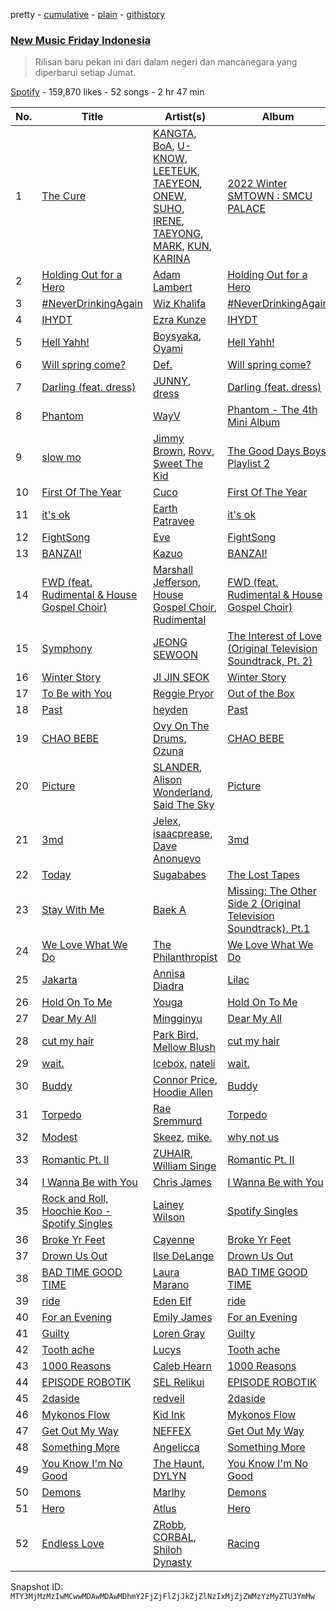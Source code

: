 pretty - [cumulative](/playlists/cumulative/37i9dQZF1DX8vAahjzdXGC.md) - [plain](/playlists/plain/37i9dQZF1DX8vAahjzdXGC) - [githistory](https://github.githistory.xyz/mackorone/spotify-playlist-archive/blob/main/playlists/plain/37i9dQZF1DX8vAahjzdXGC)

### [New Music Friday Indonesia](https://open.spotify.com/playlist/37i9dQZF1DX8vAahjzdXGC)

> Rilisan baru pekan ini dari dalam negeri dan mancanegara yang diperbarui setiap Jumat.

[Spotify](https://open.spotify.com/user/spotify) - 159,870 likes - 52 songs - 2 hr 47 min

| No. | Title | Artist(s) | Album | Length |
|---|---|---|---|---|
| 1 | [The Cure](https://open.spotify.com/track/4fzm0dCKiZm6T1yWIkPUiO) | [KANGTA](https://open.spotify.com/artist/5Bm6d9Fbsmln3CpXv8VrMG), [BoA](https://open.spotify.com/artist/4muJrGMndyYWqZtfk8OWy4), [U\-KNOW](https://open.spotify.com/artist/4lqxrwkJ16gYkKNumLA3SL), [LEETEUK](https://open.spotify.com/artist/1rVpXgPDVeUXPKKqVEnAGb), [TAEYEON](https://open.spotify.com/artist/3qNVuliS40BLgXGxhdBdqu), [ONEW](https://open.spotify.com/artist/7sZ5ipSoboWdqXkdj6AXHo), [SUHO](https://open.spotify.com/artist/5zkf2Na8DKKJmtWX5Xrx3m), [IRENE](https://open.spotify.com/artist/1FCug8HMxqearaZB5qwWQj), [TAEYONG](https://open.spotify.com/artist/6SKusTjOAPsTZ6kareKQdm), [MARK](https://open.spotify.com/artist/70DFixYAFPv4Pf9kgSfR9O), [KUN](https://open.spotify.com/artist/2OXZdo5nEz7O3lJhCLa4aa), [KARINA](https://open.spotify.com/artist/2qwDjeSYANOOBFU8jwtBXx) | [2022 Winter SMTOWN : SMCU PALACE](https://open.spotify.com/album/1HwnXJfZx8N8qDfzwUbxcw) | 3:40 |
| 2 | [Holding Out for a Hero](https://open.spotify.com/track/6DeQCnECBHZl494Q5dydZz) | [Adam Lambert](https://open.spotify.com/artist/6prmLEyn4LfHlD9NnXWlf7) | [Holding Out for a Hero](https://open.spotify.com/album/4tkDXnmB2n2YExgXWsMOuh) | 3:50 |
| 3 | [\#NeverDrinkingAgain](https://open.spotify.com/track/6V6qKLDO7jSA4Vh6tDfScL) | [Wiz Khalifa](https://open.spotify.com/artist/137W8MRPWKqSmrBGDBFSop) | [\#NeverDrinkingAgain](https://open.spotify.com/album/0LTBVBoCdL2FSGJIPvqKc8) | 3:01 |
| 4 | [IHYDT](https://open.spotify.com/track/6PKpytYB80lxqL5Hv8iEQE) | [Ezra Kunze](https://open.spotify.com/artist/4lzzcddgX9uA1wClALOnVm) | [IHYDT](https://open.spotify.com/album/75IYb2liMKpyXfKHIRwoXz) | 2:58 |
| 5 | [Hell Yahh!](https://open.spotify.com/track/3W4ItoiLq2sq0PUVDN3e90) | [Boysyaka](https://open.spotify.com/artist/20hML6oHWY66gYeTyDFr8R), [Oyami](https://open.spotify.com/artist/2HHbaQyJSBiueJOPiHRfg4) | [Hell Yahh!](https://open.spotify.com/album/6VgIiQE8eo6vHdIjHiMVTu) | 2:52 |
| 6 | [Will spring come?](https://open.spotify.com/track/2Dn2Cy1z5xxLZeEmvhAfiQ) | [Def.](https://open.spotify.com/artist/7fgL4SG4e92nmJ3GuTpz58) | [Will spring come?](https://open.spotify.com/album/42SJRbZgv7qyZsa2uhxa83) | 3:18 |
| 7 | [Darling \(feat\. dress\)](https://open.spotify.com/track/0vVVMt1bmd7K87IstridSS) | [JUNNY](https://open.spotify.com/artist/0lgENJQUkqkDbpsTYEayOr), [dress](https://open.spotify.com/artist/72b1XZ6SmDRgHEOB7ypw9z) | [Darling \(feat\. dress\)](https://open.spotify.com/album/1nDGEzBI75Dan159KrtNAj) | 4:14 |
| 8 | [Phantom](https://open.spotify.com/track/1jGfbcAuQepTZhvRT3Sy4s) | [WayV](https://open.spotify.com/artist/1qBsABYUrxg9afpMtyoFKz) | [Phantom \- The 4th Mini Album](https://open.spotify.com/album/2CEDCFgac8o2GUAkXOmg1G) | 3:47 |
| 9 | [slow mo](https://open.spotify.com/track/6ANpkv5wXKHDQCAlxvRfwS) | [Jimmy Brown](https://open.spotify.com/artist/5YPCpDIPOY4WqY9Bqdw4Uc), [Rovv](https://open.spotify.com/artist/2ExJZeWFE28d7G0uq1olVy), [Sweet The Kid](https://open.spotify.com/artist/4qaGGZulMdVRK7uDgGAaNq) | [The Good Days Boys Playlist 2](https://open.spotify.com/album/5hNnV6eRN7XatL7GgPRTHw) | 2:47 |
| 10 | [First Of The Year](https://open.spotify.com/track/7ijipCHwLo0ZoABNxm2qp6) | [Cuco](https://open.spotify.com/artist/2Tglaf8nvDzwSQnpSrjLHP) | [First Of The Year](https://open.spotify.com/album/1mgwNlzi9VzFcE1Qd4Xj86) | 2:50 |
| 11 | [it's ok](https://open.spotify.com/track/54ntLpVRZEoV7W6bl57EeS) | [Earth Patravee](https://open.spotify.com/artist/5reN867iZWqzoNE7p78ShV) | [it's ok](https://open.spotify.com/album/14IrPr1ZMLBbT8bIZDvxJl) | 2:38 |
| 12 | [FightSong](https://open.spotify.com/track/37vujUbX37xoBmwoddMYck) | [Eve](https://open.spotify.com/artist/58oPVy7oihAEXE0Ott6JOf) | [FightSong](https://open.spotify.com/album/6rpUs50OKVNUGDDusbHvET) | 3:28 |
| 13 | [BANZAI!](https://open.spotify.com/track/3JfVOKTpHdfFo38DaxHL7X) | [Kazuo](https://open.spotify.com/artist/6JN1a5p0aucHtYCLSl3vnY) | [BANZAI!](https://open.spotify.com/album/5wGy6vRJrisCTN1WfVjVQ2) | 3:02 |
| 14 | [FWD \(feat\. Rudimental & House Gospel Choir\)](https://open.spotify.com/track/5R0MkQyiFDPxOek0AmZJt8) | [Marshall Jefferson](https://open.spotify.com/artist/2Di8r9df6xjyj6CVOqbGVz), [House Gospel Choir](https://open.spotify.com/artist/1ilcpQQeF5mmvfO682aDgJ), [Rudimental](https://open.spotify.com/artist/4WN5naL3ofxrVBgFpguzKo) | [FWD \(feat\. Rudimental & House Gospel Choir\)](https://open.spotify.com/album/2vRGCL4wSoBAWUkuI8KPfj) | 3:01 |
| 15 | [Symphony](https://open.spotify.com/track/2mXgLxPooDZuAVT7SHAxAV) | [JEONG SEWOON](https://open.spotify.com/artist/2l9aF9jOgB7GI1uyNkx836) | [The Interest of Love \(Original Television Soundtrack, Pt\. 2\)](https://open.spotify.com/album/1X2QS86OFJhd77rBC1bwCo) | 3:11 |
| 16 | [Winter Story](https://open.spotify.com/track/2EVVDEf9J6VzeXCkbRZX7H) | [JI JIN SEOK](https://open.spotify.com/artist/5iwc2ZJnuU9g4F6JaAY6Zw) | [Winter Story](https://open.spotify.com/album/0sT38eySD9mo7W81Ib4QQT) | 3:18 |
| 17 | [To Be with You](https://open.spotify.com/track/6m3MfQyWFUlp0cXhgqO3eK) | [Reggie Pryor](https://open.spotify.com/artist/6Qyyfa0rATJXEpCQcfDosZ) | [Out of the Box](https://open.spotify.com/album/6VPY3Jg1JS4OFkxJCiHXeJ) | 4:49 |
| 18 | [Past](https://open.spotify.com/track/5mP43567lDj2gnYd7i6BDY) | [heyden](https://open.spotify.com/artist/2ZIDhUnok7DtASQi5blDnE) | [Past](https://open.spotify.com/album/2jJoOuyXfPorWCpRAKyv1C) | 2:57 |
| 19 | [CHAO BEBE](https://open.spotify.com/track/2caVKAWz7oM5Hw3LDWWVnQ) | [Ovy On The Drums](https://open.spotify.com/artist/3m5qlPf2OkihLz3dRYnkPA), [Ozuna](https://open.spotify.com/artist/1i8SpTcr7yvPOmcqrbnVXY) | [CHAO BEBE](https://open.spotify.com/album/7C2TalJn5YLPTuY7tA0ok5) | 3:26 |
| 20 | [Picture](https://open.spotify.com/track/1sAyfWbmgrT7HganHgLSYQ) | [SLANDER](https://open.spotify.com/artist/20DZAfCuP1TKZl5KcY7z3Q), [Alison Wonderland](https://open.spotify.com/artist/11gWrKZMBsGQWmobv3oNfW), [Said The Sky](https://open.spotify.com/artist/4LZ4De2MoO3lP6QaNCfvcu) | [Picture](https://open.spotify.com/album/5Y86auMfgcbLbCKFfVh4hq) | 3:27 |
| 21 | [3md](https://open.spotify.com/track/7u0YVNPqLwekdzZqRPgMMb) | [Jelex](https://open.spotify.com/artist/6dhwyJ9zxV1cstuPoRv06s), [isaacprease](https://open.spotify.com/artist/2Pa2Q2By2eVE6RT8SfgozN), [Dave Anonuevo](https://open.spotify.com/artist/7buJRMVUhTO2JhsNekynv1) | [3md](https://open.spotify.com/album/43VwoK7RXZ6KZQWGinQW4h) | 1:54 |
| 22 | [Today](https://open.spotify.com/track/0rkOrVDaEZFjYh0s2ncz3l) | [Sugababes](https://open.spotify.com/artist/7rZNSLWMjTbwdLNskFbzFf) | [The Lost Tapes](https://open.spotify.com/album/1FI5VTat7cYwcpOTlN3cnS) | 3:42 |
| 23 | [Stay With Me](https://open.spotify.com/track/1Idbih6qYZUXzL5I4Wq6Hn) | [Baek A](https://open.spotify.com/artist/5rHUhS9Ya0S63WI9LFmCSx) | [Missing: The Other Side 2 \(Original Television Soundtrack\), Pt.1](https://open.spotify.com/album/4ebeZziAY8xysG8bHhHljX) | 2:52 |
| 24 | [We Love What We Do](https://open.spotify.com/track/4Sp0BdjU049rhxyyp3GmyX) | [The Philanthropist](https://open.spotify.com/artist/13cFHhTS7wSww9nbEbPdIR) | [We Love What We Do](https://open.spotify.com/album/3geUabqQWwXAZMs3ZbfDm4) | 3:12 |
| 25 | [Jakarta](https://open.spotify.com/track/6gUKN9xKCPrBS4z4tOgtWl) | [Annisa Diadra](https://open.spotify.com/artist/3atLrsa8MRytv7r4KJeYNp) | [Lilac](https://open.spotify.com/album/6QGpK3EfFY1sAu8WfFV2Mg) | 4:44 |
| 26 | [Hold On To Me](https://open.spotify.com/track/0TROZcBP9ChaCXq80LeT8S) | [Youga](https://open.spotify.com/artist/2zVIPdUrSb78d75HbaPZ68) | [Hold On To Me](https://open.spotify.com/album/0uR85PEz79WDTVfPJbI6FC) | 2:45 |
| 27 | [Dear My All](https://open.spotify.com/track/2X71ww8wImSYbw4s0Mr2ur) | [Mingginyu](https://open.spotify.com/artist/29UQ130XMQDR55X4Rmjapd) | [Dear My All](https://open.spotify.com/album/44ExesH5SiiFq3Kov4okDf) | 2:41 |
| 28 | [cut my hair](https://open.spotify.com/track/1LvKb6g1uI6X6GFbrw1JOz) | [Park Bird](https://open.spotify.com/artist/7bVJIMenC0rlgot8O60qpF), [Mellow Blush](https://open.spotify.com/artist/41kB8xHvAQWKVmmP201cU7) | [cut my hair](https://open.spotify.com/album/27i2QbuvK54N2IhY9VhmoT) | 2:53 |
| 29 | [wait.](https://open.spotify.com/track/78Th4cT1tR277M7iiQmv7b) | [Icebox](https://open.spotify.com/artist/3EPASK2OUUcDo6RgfnroTK), [nateli](https://open.spotify.com/artist/1DCZyNPLSPO7adhzk388oS) | [wait.](https://open.spotify.com/album/5CxHl5N0JJsYazJAc7MDAq) | 3:20 |
| 30 | [Buddy](https://open.spotify.com/track/5GZp8q9eZ9qn0TSwAayT1o) | [Connor Price](https://open.spotify.com/artist/5zixe6AbgXPqt4c1uSl94L), [Hoodie Allen](https://open.spotify.com/artist/382aq8Pij5V2nE2JMHMoxl) | [Buddy](https://open.spotify.com/album/6FKcmAZd12976GvGnPIyMS) | 1:57 |
| 31 | [Torpedo](https://open.spotify.com/track/5R5UNKWsmMPpFq5JHK93Fw) | [Rae Sremmurd](https://open.spotify.com/artist/7iZtZyCzp3LItcw1wtPI3D) | [Torpedo](https://open.spotify.com/album/11udbkutLAaM7XN3amRT9t) | 4:00 |
| 32 | [Modest](https://open.spotify.com/track/7MXChMwOQfLuF5Ma5nFDaO) | [Skeez](https://open.spotify.com/artist/2VWRwW6HEugI8FWTDv9exG), [mike.](https://open.spotify.com/artist/5G9kmDLg3OeUyj8KVBLzbu) | [why not us](https://open.spotify.com/album/4Ivk5W6s5LtR5klO5u98Ry) | 3:02 |
| 33 | [Romantic Pt\. II](https://open.spotify.com/track/1GM7j1nwUstl4cNoiYZOsg) | [ZUHAIR](https://open.spotify.com/artist/3uaX4vj7m3bkWhcY9xooJ6), [William Singe](https://open.spotify.com/artist/5exS0bytCYdixgv02DaCm3) | [Romantic Pt\. II](https://open.spotify.com/album/4sj9tPkP7qKwKzaxRdaOKz) | 2:42 |
| 34 | [I Wanna Be with You](https://open.spotify.com/track/48UdFbDtRRYSvk0L8GCZyC) | [Chris James](https://open.spotify.com/artist/1PU4kQGbRVMSyvawEYEjFp) | [I Wanna Be with You](https://open.spotify.com/album/7ATki1nJUJkaG7rpnVBJJy) | 3:02 |
| 35 | [Rock and Roll, Hoochie Koo \- Spotify Singles](https://open.spotify.com/track/39vMw8qyI9ycXeuet3Jbbs) | [Lainey Wilson](https://open.spotify.com/artist/6tPHARSq45lQ8BSALCfkFC) | [Spotify Singles](https://open.spotify.com/album/5eByAKcHvykX4jCkS2004X) | 3:53 |
| 36 | [Broke Yr Feet](https://open.spotify.com/track/4EZEXNWzCkYmsNkkLuGXXj) | [Cayenne](https://open.spotify.com/artist/1JTyFHtzmZHTOUW74ChuRj) | [Broke Yr Feet](https://open.spotify.com/album/3x0JEvWtFDPJexeX5gMiSE) | 1:59 |
| 37 | [Drown Us Out](https://open.spotify.com/track/7Jfz5QUZE8T6ZRrNfAO04V) | [Ilse DeLange](https://open.spotify.com/artist/3FTKP1k9VbOng3m1rgnsqx) | [Drown Us Out](https://open.spotify.com/album/7cVVLx6eUOcKPU9dKs7axq) | 3:16 |
| 38 | [BAD TIME GOOD TIME](https://open.spotify.com/track/4Hl8wmrubcVKUVqC3OagaP) | [Laura Marano](https://open.spotify.com/artist/21mgsWjJ4TmBxsUKexjJPT) | [BAD TIME GOOD TIME](https://open.spotify.com/album/41DUptL82OsBL8A1nNHUKE) | 3:14 |
| 39 | [ride](https://open.spotify.com/track/2I3gPgCpZJ3KCMyc94H4ds) | [Eden Elf](https://open.spotify.com/artist/0S9wI9ZGeEwgNmVC61utdR) | [ride](https://open.spotify.com/album/482gmWwjsBiasgZmP9V76B) | 3:39 |
| 40 | [For an Evening](https://open.spotify.com/track/2ry3JuCKfudzLz0TUeQPgp) | [Emily James](https://open.spotify.com/artist/7FxEy78P0oIVEVxdaL9npy) | [For an Evening](https://open.spotify.com/album/0auzW0Fo22oIXe48MAnZsW) | 4:15 |
| 41 | [Guilty](https://open.spotify.com/track/4hrhbBDsHsyPRlRmAhr0B7) | [Loren Gray](https://open.spotify.com/artist/3MbrazQE12UdSdFunXcft1) | [Guilty](https://open.spotify.com/album/7rQjX2ZepaAedLLcl4Fah6) | 3:13 |
| 42 | [Tooth ache](https://open.spotify.com/track/6TJyjEq0Y1pSnHosXLcU5d) | [Lucys](https://open.spotify.com/artist/3zfHIfmPkBRTy2EPGuTUxI) | [Tooth ache](https://open.spotify.com/album/46MRaX1aQ4aoIAL3l3rft3) | 2:26 |
| 43 | [1000 Reasons](https://open.spotify.com/track/0dupI7MHvlSXuIHH2YXWHC) | [Caleb Hearn](https://open.spotify.com/artist/0EiNdCUwM4B5GkTInLAyuj) | [1000 Reasons](https://open.spotify.com/album/7pl00j0x6ZdGcYGUSioCdR) | 2:34 |
| 44 | [EPISODE ROBOTIK](https://open.spotify.com/track/2Ns3fDDUOjhLb3ookPFqOW) | [SEL Relikui](https://open.spotify.com/artist/6SYcYrIhPlLt1ABGdmVUq4) | [EPISODE ROBOTIK](https://open.spotify.com/album/1X0EcWalCcvuLH1fU5hg0m) | 5:42 |
| 45 | [2daside](https://open.spotify.com/track/0B6gI2Eupg8MigELBFHVA8) | [redveil](https://open.spotify.com/artist/5BwsX8bXOFC1YnqSlyfOKM) | [2daside](https://open.spotify.com/album/6X2jYQCXoTvHFkrn2TIBfN) | 2:17 |
| 46 | [Mykonos Flow](https://open.spotify.com/track/28jZf6qRHl8x0pBv0azAKk) | [Kid Ink](https://open.spotify.com/artist/6KZDXtSj0SzGOV705nNeh3) | [Mykonos Flow](https://open.spotify.com/album/14qGxz6afgMYEnYlZh1quo) | 2:29 |
| 47 | [Get Out My Way](https://open.spotify.com/track/4WRdovPCOF0Z1myvMRSLbx) | [NEFFEX](https://open.spotify.com/artist/3z97WMRi731dCvKklIf2X6) | [Get Out My Way](https://open.spotify.com/album/3fr5xI96geHLnC8GKAXB9X) | 3:12 |
| 48 | [Something More](https://open.spotify.com/track/35QgR85PQXjX83VTAbUKuO) | [Angelicca](https://open.spotify.com/artist/5Jxv8p3dEf5cFKiDaNdvLP) | [Something More](https://open.spotify.com/album/1o9z4EF8OR6f1fRV7CNcp8) | 2:38 |
| 49 | [You Know I'm No Good](https://open.spotify.com/track/1ldziXsMfXPgE0Yb7jGivM) | [The Haunt](https://open.spotify.com/artist/45d8YG3R2DApOMnIZuyK8p), [DYLYN](https://open.spotify.com/artist/3hOdLrtKdSs3AEuwcR7ses) | [You Know I'm No Good](https://open.spotify.com/album/4XBLNYOCbyRZBRcyI0A1Bh) | 3:04 |
| 50 | [Demons](https://open.spotify.com/track/6wutTj9i8zc0SvXIYlW5KC) | [Marlhy](https://open.spotify.com/artist/1fvH6NeNDohKGKwvRiebRA) | [Demons](https://open.spotify.com/album/3ZRHPpXuKK4jy06NP2ABYD) | 2:48 |
| 51 | [Hero](https://open.spotify.com/track/22KAFKta1reiEJyWhsJ6ER) | [Atlus](https://open.spotify.com/artist/7pEVNuJRlpDXlsrcq32yHp) | [Hero](https://open.spotify.com/album/0cMOokbse1EcftOeiTsYK1) | 3:06 |
| 52 | [Endless Love](https://open.spotify.com/track/5ESaJ0wwwQZrHmOKWXACd0) | [ZRobb](https://open.spotify.com/artist/1RmSC77TcLJOAryLDXEpbZ), [CORBAL](https://open.spotify.com/artist/2jjSx5EpZwv9iBAgFkGWPh), [Shiloh Dynasty](https://open.spotify.com/artist/1wxPItEzr7U7rGSMPqZ25r) | [Racing](https://open.spotify.com/album/1tHFqp6Vp7cOdDDo89CqxT) | 3:52 |

Snapshot ID: `MTY3MjMzMzIwMCwwMDAwMDAwMDhmY2FjZjFlZjJkZjZlNzIxMjZjZWMzYzMyZTU3YmMw`
